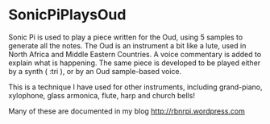 SonicPiPlaysOud
===============

Sonic Pi is used to play a piece written for the Oud, using 5 samples to generate all the notes.
The Oud is an instrument a bit like a lute, used in North Africa and Middle Eastern Countries.
A voice commentary is added to explain what is happening. The same piece is developed to be played
either by a synth ( :tri ), or by an Oud sample-based voice.

This is a technique I have used for other instruments, including grand-piano, xylophone, glass armonica,
flute, harp and church bells!

Many of these are documented in my blog http://rbnrpi.wordpress.com

